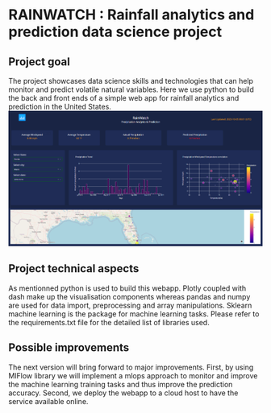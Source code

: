 # RAINWATCH : Rainfall analytics and prediction data science project
## Project goal 
The project showcases data science skills and technologies that can help monitor and predict volatile natural variables. Here we use python to build the back and front ends of a simple web app for rainfall analytics and prediction in the United States.
<img src="assets/rainwatch_screenshot.PNG"/> 
## Project technical aspects 
As mentionned python is used to build this webapp. Plotly coupled with dash make up the visualisation components whereas pandas and numpy are used for data import, preprocessing and array manipulations. Sklearn machine learning is the package for machine learning tasks. Please refer to the requirements.txt file for the detailed list of libraries used. 
## Possible improvements 
The next version will bring forward to major improvements. First, by using MlFlow library we will implement a mlops approach to monitor and improve the machine learning training tasks and thus improve the prediction accuracy. Second, we deploy the webapp to a cloud host to have the service available online. 
